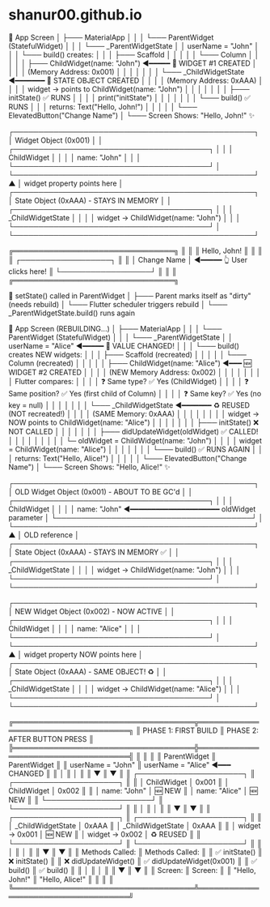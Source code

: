 # shanur00.github.io

📱 App Screen
│
├─── MaterialApp
│    │
│    └─── ParentWidget (StatefulWidget)
│         │
│         └─── _ParentWidgetState
│              │ userName = "John"
│              │
│              └─── build() creates:
│                   │
│                   ├─── Scaffold
│                   │    │
│                   │    └─── Column
│                   │         │
│                   │         ├─── ChildWidget(name: "John")  ◄━━━━━ 🎯 WIDGET #1 CREATED
│                   │         │    │                                  (Memory Address: 0x001)
│                   │         │    │
│                   │         │    └─── _ChildWidgetState  ◄━━━━━━━ 🎯 STATE OBJECT CREATED
│                   │         │         │                              (Memory Address: 0xAAA)
│                   │         │         │ widget → points to ChildWidget(name: "John")
│                   │         │         │
│                   │         │         ├─── initState() ✅ RUNS
│                   │         │         │    print("initState")
│                   │         │         │
│                   │         │         └─── build() ✅ RUNS
│                   │         │              returns: Text("Hello, John!")
│                   │         │
│                   │         └─── ElevatedButton("Change Name")
│
└─── Screen Shows: "Hello, John!" ✨


┌────────────────────────────────────────────────┐
│  Widget Object (0x001)                         │
│  ┌───────────────────────────────────────┐     │
│  │ ChildWidget                           │     │
│  │ name: "John"                          │     │
│  └───────────────────────────────────────┘     │
└────────────────────────────────────────────────┘
              ▲
              │ widget property points here
              │
┌────────────────────────────────────────────────┐
│  State Object (0xAAA) - STAYS IN MEMORY        │
│  ┌───────────────────────────────────────┐     │
│  │ _ChildWidgetState                     │     │
│  │ widget → ChildWidget(name: "John")    │     │
│  └───────────────────────────────────────┘     │
└────────────────────────────────────────────────┘



╔════════════════════════════════╗
║                                ║
║     Hello, John!               ║
║                                ║
║   ┌──────────────────┐         ║
║   │  Change Name     │ ◄━━━━━  👆 User clicks here!
║   └──────────────────┘         ║
║                                ║
╔════════════════════════════════╗


🔄 setState() called in ParentWidget
│
├─── Parent marks itself as "dirty" (needs rebuild)
│
└─── Flutter scheduler triggers rebuild
     │
     └─── _ParentWidgetState.build() runs again


📱 App Screen (REBUILDING...)
│
├─── MaterialApp
│    │
│    └─── ParentWidget (StatefulWidget)
│         │
│         └─── _ParentWidgetState
│              │ userName = "Alice"  ◄━━━━━ 🔄 VALUE CHANGED!
│              │
│              └─── build() creates NEW widgets:
│                   │
│                   ├─── Scaffold (recreated)
│                   │    │
│                   │    └─── Column (recreated)
│                   │         │
│                   │         ├─── ChildWidget(name: "Alice")  ◄━━━ 🆕 WIDGET #2 CREATED
│                   │         │    │                                  (NEW Memory Address: 0x002)
│                   │         │    │
│                   │         │    │ Flutter compares:
│                   │         │    │ ❓ Same type? ✅ Yes (ChildWidget)
│                   │         │    │ ❓ Same position? ✅ Yes (first child of Column)
│                   │         │    │ ❓ Same key? ✅ Yes (no key = null)
│                   │         │    │
│                   │         │    └─── _ChildWidgetState  ◄━━━━━━━ ♻️ REUSED (NOT recreated!)
│                   │         │         │                              (SAME Memory: 0xAAA)
│                   │         │         │
│                   │         │         │ widget → NOW points to ChildWidget(name: "Alice")
│                   │         │         │
│                   │         │         ├─── initState() ❌ NOT CALLED
│                   │         │         │
│                   │         │         ├─── didUpdateWidget(oldWidget) ✅ CALLED!
│                   │         │         │    │
│                   │         │         │    └─ oldWidget = ChildWidget(name: "John")
│                   │         │         │       widget = ChildWidget(name: "Alice")
│                   │         │         │
│                   │         │         └─── build() ✅ RUNS AGAIN
│                   │         │              returns: Text("Hello, Alice!")
│                   │         │
│                   │         └─── ElevatedButton("Change Name")
│
└─── Screen Shows: "Hello, Alice!" ✨


┌────────────────────────────────────────────────┐
│  OLD Widget Object (0x001) - ABOUT TO BE GC'd  │
│  ┌───────────────────────────────────────┐     │
│  │ ChildWidget                           │     │
│  │ name: "John"  ◄━━━━━━━━━━━━━━━━━━━━━  oldWidget parameter
│  └───────────────────────────────────────┘     │
└────────────────────────────────────────────────┘
              ▲
              │ OLD reference
              │
┌────────────────────────────────────────────────┐
│  State Object (0xAAA) - STAYS IN MEMORY ✅     │
│  ┌───────────────────────────────────────┐     │
│  │ _ChildWidgetState                     │     │
│  │ widget → ChildWidget(name: "John")    │     │
│  └───────────────────────────────────────┘     │
└────────────────────────────────────────────────┘


┌────────────────────────────────────────────────┐
│  NEW Widget Object (0x002) - NOW ACTIVE        │
│  ┌───────────────────────────────────────┐     │
│  │ ChildWidget                           │     │
│  │ name: "Alice"                         │     │
│  └───────────────────────────────────────┘     │
└────────────────────────────────────────────────┘
              ▲
              │ widget property NOW points here
              │
┌────────────────────────────────────────────────┐
│  State Object (0xAAA) - SAME OBJECT! ♻️        │
│  ┌───────────────────────────────────────┐     │
│  │ _ChildWidgetState                     │     │
│  │ widget → ChildWidget(name: "Alice")   │     │
│  └───────────────────────────────────────┘     │
└────────────────────────────────────────────────┘


╔════════════════════════════════════╦════════════════════════════════════╗
║         PHASE 1: FIRST BUILD       ║      PHASE 2: AFTER BUTTON PRESS   ║
╠════════════════════════════════════╬════════════════════════════════════╣
║                                    ║                                    ║
║  ParentWidget                      ║  ParentWidget                      ║
║    userName = "John"               ║    userName = "Alice" ◄━━━ CHANGED ║
║         │                          ║         │                          ║
║         ▼                          ║         ▼                          ║
║  ┌─────────────────────┐           ║  ┌─────────────────────┐           ║
║  │ ChildWidget         │ 0x001     ║  │ ChildWidget         │ 0x002     ║
║  │ name: "John"        │ 🆕 NEW    ║  │ name: "Alice"       │ 🆕 NEW    ║
║  └─────────────────────┘           ║  └─────────────────────┘           ║
║         │                          ║         │                          ║
║         ▼                          ║         ▼                          ║
║  ┌─────────────────────┐           ║  ┌─────────────────────┐           ║
║  │ _ChildWidgetState   │ 0xAAA     ║  │ _ChildWidgetState   │ 0xAAA     ║
║  │ widget → 0x001      │ 🆕 NEW    ║  │ widget → 0x002      │ ♻️ REUSED ║
║  └─────────────────────┘           ║  └─────────────────────┘           ║
║         │                          ║         │                          ║
║         ▼                          ║         ▼                          ║
║  Methods Called:                   ║  Methods Called:                   ║
║  ✅ initState()                    ║  ❌ initState()                    ║
║  ❌ didUpdateWidget()              ║  ✅ didUpdateWidget(0x001)         ║
║  ✅ build()                        ║  ✅ build()                        ║
║         │                          ║         │                          ║
║         ▼                          ║         ▼                          ║
║  Screen:                           ║  Screen:                           ║
║  "Hello, John!"                    ║  "Hello, Alice!"                   ║
║                                    ║                                    ║
╚════════════════════════════════════╩════════════════════════════════════╝
